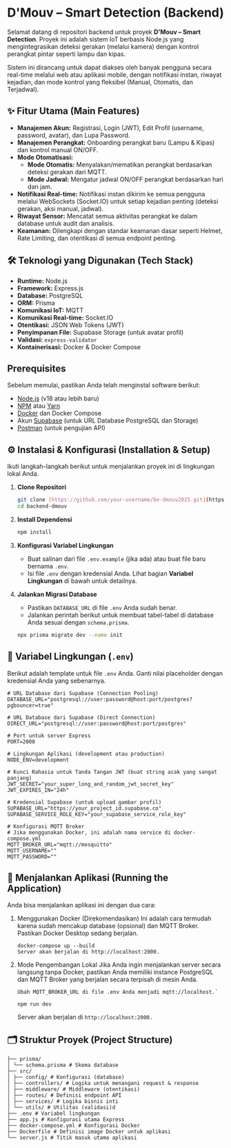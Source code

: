 # D'Mouv – Smart Detection (Backend)

Selamat datang di repositori backend untuk proyek **D'Mouv – Smart Detection**. Proyek ini adalah sistem IoT berbasis Node.js yang mengintegrasikan deteksi gerakan (melalui kamera) dengan kontrol perangkat pintar seperti lampu dan kipas.

Sistem ini dirancang untuk dapat diakses oleh banyak pengguna secara real-time melalui web atau aplikasi mobile, dengan notifikasi instan, riwayat kejadian, dan mode kontrol yang fleksibel (Manual, Otomatis, dan Terjadwal).

## ✨ Fitur Utama (Main Features)

- **Manajemen Akun:** Registrasi, Login (JWT), Edit Profil (username, password, avatar), dan Lupa Password.
- **Manajemen Perangkat:** Onboarding perangkat baru (Lampu & Kipas) dan kontrol manual ON/OFF.
- **Mode Otomatisasi:**
  - **Mode Otomatis:** Menyalakan/mematikan perangkat berdasarkan deteksi gerakan dari MQTT.
  - **Mode Jadwal:** Mengatur jadwal ON/OFF perangkat berdasarkan hari dan jam.
- **Notifikasi Real-time:** Notifikasi instan dikirim ke semua pengguna melalui WebSockets (Socket.IO) untuk setiap kejadian penting (deteksi gerakan, aksi manual, jadwal).
- **Riwayat Sensor:** Mencatat semua aktivitas perangkat ke dalam database untuk audit dan analisis.
- **Keamanan:** Dilengkapi dengan standar keamanan dasar seperti Helmet, Rate Limiting, dan otentikasi di semua endpoint penting.

## 🛠️ Teknologi yang Digunakan (Tech Stack)

- **Runtime:** Node.js
- **Framework:** Express.js
- **Database:** PostgreSQL
- **ORM:** Prisma
- **Komunikasi IoT:** MQTT
- **Komunikasi Real-time:** Socket.IO
- **Otentikasi:** JSON Web Tokens (JWT)
- **Penyimpanan File:** Supabase Storage (untuk avatar profil)
- **Validasi:** `express-validator`
- **Kontainerisasi:** Docker & Docker Compose

## Prerequisites

Sebelum memulai, pastikan Anda telah menginstal software berikut:

- [Node.js](https://nodejs.org/) (v18 atau lebih baru)
- [NPM](https://www.npmjs.com/) atau [Yarn](https://yarnpkg.com/)
- [Docker](https://www.docker.com/products/docker-desktop/) dan Docker Compose
- Akun [Supabase](https://supabase.com/) (untuk URL Database PostgreSQL dan Storage)
- [Postman](https://www.postman.com/downloads/) (untuk pengujian API)

## ⚙️ Instalasi & Konfigurasi (Installation & Setup)

Ikuti langkah-langkah berikut untuk menjalankan proyek ini di lingkungan lokal Anda.

1.  **Clone Repositori**

    ```bash
    git clone [https://github.com/your-username/be-dmouv2025.git](https://github.com/your-username/be-dmouv2025.git)
    cd backend-dmouv
    ```

2.  **Install Dependensi**

    ```bash
    npm install
    ```

3.  **Konfigurasi Variabel Lingkungan**

    - Buat salinan dari file `.env.example` (jika ada) atau buat file baru bernama `.env`.
    - Isi file `.env` dengan kredensial Anda. Lihat bagian **Variabel Lingkungan** di bawah untuk detailnya.

4.  **Jalankan Migrasi Database**
    - Pastikan `DATABASE_URL` di file `.env` Anda sudah benar.
    - Jalankan perintah berikut untuk membuat tabel-tabel di database Anda sesuai dengan `schema.prisma`.
    ```bash
    npx prisma migrate dev --name init
    ```

## 📄 Variabel Lingkungan (`.env`)

Berikut adalah template untuk file `.env` Anda. Ganti nilai placeholder dengan kredensial Anda yang sebenarnya.

```env
# URL Database dari Supabase (Connection Pooling)
DATABASE_URL="postgresql://user:password@host:port/postgres?pgbouncer=true"

# URL Database dari Supabase (Direct Connection)
DIRECT_URL="postgresql://user:password@host:port/postgres"

# Port untuk server Express
PORT=2000

# Lingkungan Aplikasi (development atau production)
NODE_ENV=development

# Kunci Rahasia untuk Tanda Tangan JWT (buat string acak yang sangat panjang)
JWT_SECRET="your_super_long_and_random_jwt_secret_key"
JWT_EXPIRES_IN="24h"

# Kredensial Supabase (untuk upload gambar profil)
SUPABASE_URL="https://your_project_id.supabase.co"
SUPABASE_SERVICE_ROLE_KEY="your_supabase_service_role_key"

# Konfigurasi MQTT Broker
# Jika menggunakan Docker, ini adalah nama service di docker-compose.yml
MQTT_BROKER_URL="mqtt://mosquitto"
MQTT_USERNAME=""
MQTT_PASSWORD=""
```

## 🚀 Menjalankan Aplikasi (Running the Application)

Anda bisa menjalankan aplikasi ini dengan dua cara:

1.  Menggunakan Docker (Direkomendasikan)
    Ini adalah cara termudah karena sudah mencakup database (opsional) dan MQTT Broker. Pastikan Docker Desktop sedang berjalan.

        docker-compose up --build
        Server akan berjalan di http://localhost:2000.

2.  Mode Pengembangan Lokal
    Jika Anda ingin menjalankan server secara langsung tanpa Docker, pastikan Anda memiliki instance PostgreSQL dan MQTT Broker yang berjalan secara terpisah di mesin Anda.

        Ubah MQTT_BROKER_URL di file .env Anda menjadi mqtt://localhost.`

        npm run dev

    Server akan berjalan di `http://localhost:2000.`

## 🗂️ Struktur Proyek (Project Structure)

```
├── prisma/
│ └── schema.prisma # Skema database
├── src/
│ ├── config/ # Konfigurasi (database)
│ ├── controllers/ # Logika untuk menangani request & response
│ ├── middleware/ # Middleware (otentikasi)
│ ├── routes/ # Definisi endpoint API
│ ├── services/ # Logika bisnis inti
│ └── utils/ # Utilitas (validasi)d
├── .env # Variabel lingkungan
├── app.js # Konfigurasi utama Express
├── docker-compose.yml # Konfigurasi Docker
├── Dockerfile # Definisi image Docker untuk aplikasi
└── server.js # Titik masuk utama aplikasi

```
